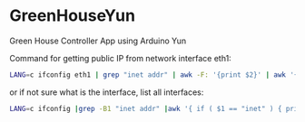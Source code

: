 # GreenHouseYun
Green House Controller App using Arduino Yun

Command for getting public IP from network interface eth1:
```bash
LANG=c ifconfig eth1 | grep "inet addr" | awk -F: '{print $2}' | awk '{print $1}'
```
or if not sure what is the interface, list all interfaces:
```bash
LANG=c ifconfig |grep -B1 "inet addr" |awk '{ if ( $1 == "inet" ) { print $2 } else if ( $2 == "Link" ) { printf "%s:" ,$1 } }' |awk -F: '{ print $1 ": " $3 }'
```


